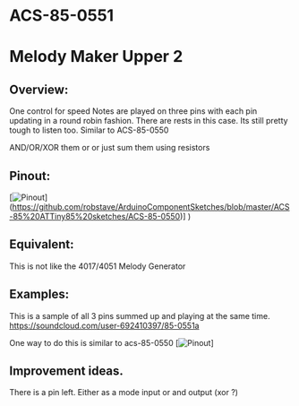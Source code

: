 # ACS-85-0551
Melody Maker Upper 2
==============

## Overview:
One control for speed
Notes are played on three pins with each pin updating in a round robin fashion.
There are rests in this case.  Its still pretty tough to listen too.
Similar to ACS-85-0550

AND/OR/XOR them or or just sum them using resistors


## Pinout:
[![Pinout](https://github.com/robstave/ArduinoComponentSketches/blob/master/ACS-85%20ATTiny85%20sketches/ACS-85-0551/images/ACS-85-0551.png)] (https://github.com/robstave/ArduinoComponentSketches/blob/master/ACS-85%20ATTiny85%20sketches/ACS-85-0550)] )

## Equivalent:
This is not like the 4017/4051 Melody Generator

## Examples:
This is a sample of all 3 pins summed up and playing at the same time.
https://soundcloud.com/user-692410397/85-0551a


One way to do this is similar to acs-85-0550
[![Pinout](https://github.com/robstave/ArduinoComponentSketches/blob/master/ACS-85%20ATTiny85%20sketches/ACS-85-0550/images/ACS-85-0550-example.png)] 


## Improvement ideas.
There is a pin left.  Either as a mode input or and output (xor ?)


 
